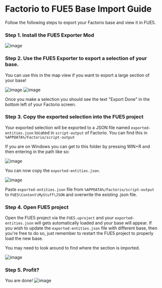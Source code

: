 # Factorio to FUE5 Base Import Guide

Follow the following steps to export your Factorio base and view it in FUE5.

### Step 1. Install the FUE5 Exporter Mod
![image](https://github.com/Inrixia/FUE5/assets/6373693/6b85ddc3-c32c-4ab8-9048-428f4dc17e1e)

### Step 2. Use the FUE5 Exporter to export a selection of your base.
You can use this in the map view if you want to export a large section of your base!

![image](https://github.com/Inrixia/FUE5/assets/6373693/30052d5c-49db-49d0-89d2-655f53a16129)
![image](https://github.com/Inrixia/FUE5/assets/6373693/14832964-4845-4d3a-b8ed-267bdf480998)

Once you make a selection you should see the text "Export Done" in the bottom left of your Factorio screen.

### Step 3. Copy the exported selection into the FUE5 project
Your exported selection will be exported to a JSON file named `exported-entities.json` located in `script-output` of Factorio.
You can find this in `%APPDATA%/Factorio/script-output`

If you are on Windows you can get to this folder by pressing WIN+R and then entering in the path like so:

![image](https://github.com/Inrixia/FUE5/assets/6373693/d2f63201-ae29-4b9f-a4ea-c0352df528b8)

You can now copy the `exported-entities.json`.

![image](https://github.com/Inrixia/FUE5/assets/6373693/b66ef0bc-0220-46b9-8cbd-4c590ab9ddc4)

Paste `exported-entities.json` file from `%APPDATA%/Factorio/script-output` to `FUE5\Content\MyStuff\JSON` and overwrite the existing .json file.

### Step 4. Open FUE5 project
Open the FUE5 project via the `FUE5.uproject` and your `exported-entities.json` will gets automatically loaded and your base will appear. If you wish to update the `exported-entities.json` file with different base, then you're free to do so, just remember to restart the FUE5 project to properly load the new base.

You may need to look around to find where the section is imported.

![image](https://github.com/Inrixia/FUE5/assets/6373693/287bbe4f-9166-4c37-8a78-5f7d00d76965)

### Step 5. Profit?
You are done!
![image](https://github.com/Inrixia/FUE5/assets/6373693/7ac5d36d-dc9b-41b9-b718-29c6e0bda34d)
